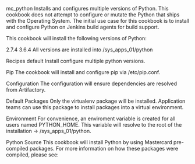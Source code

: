 

mc_python
Installs and configures multiple versions of Python. This cookbook does not attempt to configure or mutate the Python that ships with the Operating System. The initial use case for this cookbook is to install and configure Python on Jenkins build agents for build support.

This cookbook will install the following versions of Python:

2.7.4
3.6.4
All versions are installed into /sys_apps_01/python

Recipes
default
Install configure multiple python versions.

Pip
The cookbook will install and configure pip via /etc/pip.conf.

Configuration
The configuration will ensure dependencies are resolved from Artifactory.

Default Packages
Only the virtualenv package will be installed. Application teams can use this package to install packages into a virtual environment.

Environment
For convenience, an enviroment variable is created for all users named PYTHON_HOME. This variable will resolve to the root of the installation -> /sys_apps_01/python.

Python Source
This cookbook will install Python by using Mastercard pre-compiled packages. For more information on how these packages were compiled, please see:


